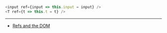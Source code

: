 ```js
<input ref={input => this.input = input} />
<T ref={t => this.t = t} />
```

---

- [Refs and the DOM](https://reactjs.org/docs/refs-and-the-dom.html)
